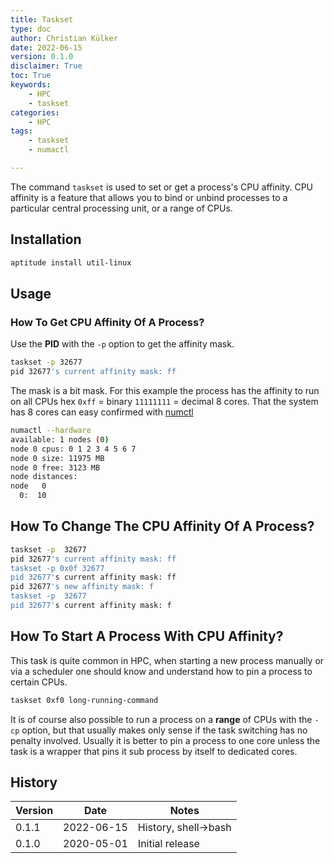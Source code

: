 ```yaml
---
title: Taskset
type: doc
author: Christian Külker
date: 2022-06-15
version: 0.1.0
disclaimer: True
toc: True
keywords:
    - HPC
    - taskset
categories:
    - HPC
tags:
    - taskset
    - numactl

---
```


The command `taskset` is used to set or get a process's CPU affinity. CPU
affinity is a feature that allows you to bind or unbind processes to a
particular central processing unit, or a range of CPUs.

## Installation

```bash
aptitude install util-linux
```

## Usage

### How To Get CPU Affinity Of A Process?

Use the **PID** with the `-p` option to get the affinity mask.

```bash
taskset -p 32677
pid 32677's current affinity mask: ff
```

The mask is a bit mask. For this example the process has the affinity to run on
all CPUs hex `0xff` = binary `11111111` = decimal 8 cores. That the system has
8 cores can easy confirmed with [numctl](./numa.html)

```bash
numactl --hardware
available: 1 nodes (0)
node 0 cpus: 0 1 2 3 4 5 6 7
node 0 size: 11975 MB
node 0 free: 3123 MB
node distances:
node   0
  0:  10
```

## How To Change The CPU Affinity Of A Process?

```bash
taskset -p  32677
pid 32677's current affinity mask: ff
taskset -p 0x0f 32677
pid 32677's current affinity mask: ff
pid 32677's new affinity mask: f
taskset -p  32677
pid 32677's current affinity mask: f
```

## How To Start A Process With CPU Affinity?

This task is quite common in HPC, when starting a new process manually or via a
scheduler one should know and understand how to pin a process to certain CPUs.

```bash
taskset 0xf0 long-running-command
```

It is of course also possible to run a process on a **range** of CPUs with the
`-cp` option, but that usually makes only sense if the task switching has no
penalty involved. Usually it is better to pin a process to one core unless the
task is a wrapper that pins it sub process by itself to dedicated cores.


## History

| Version | Date       | Notes                                                |
| ------- | ---------- | ---------------------------------------------------- |
| 0.1.1   | 2022-06-15 | History, shell->bash                                 |
| 0.1.0   | 2020-05-01 | Initial release                                      |



